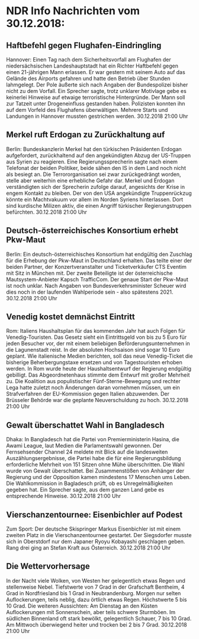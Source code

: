 # NDR Info Nachrichten vom 30.12.2018:


## Haftbefehl gegen Flughafen-Eindringling
Hannover: Einen Tag nach dem Sicherheitsvorfall am Flughafen der niedersächsischen Landeshauptstadt hat ein Richter Haftbefehl gegen einen 21-jährigen Mann erlassen. Er war gestern mit seinem Auto auf das Gelände des Airports gefahren und hatte den Betrieb über Stunden lahmgelegt. Der Pole äußerte sich nach Angaben der Bundespolizei bisher nicht zu dem Vorfall. Ein Sprecher sagte, trotz unklarer Motivlage gebe es keinerlei Hinweise auf etwaige terroristische Hintergründe. Der Mann soll zur Tatzeit unter Drogeneinfluss gestanden haben. Polizisten konnten ihn auf dem Vorfeld des Flughafens überwältigen. Mehrere Starts und Landungen in Hannover mussten gestrichen werden. 30.12.2018 21:00 Uhr 

## Merkel ruft Erdogan zu Zurückhaltung auf
Berlin: Bundeskanzlerin Merkel hat den türkischen Präsidenten Erdogan aufgefordert, zurückhaltend auf den angekündigten Abzug der US-Truppen aus Syrien zu reagieren. Eine Regierungssprecherin sagte nach einem Telefonat der beiden Politiker, beide sähen den IS in dem Land noch nicht als besiegt an. Die Terrororganisation sei zwar zurückgedrängt worden, stelle aber weiterhin eine erhebliche Gefahr dar. Merkel und Erdogan verständigten sich der Sprecherin zufolge darauf, angesichts der Krise in engem Kontakt zu bleiben. Der von den USA angekündigte Truppenrückzug könnte ein Machtvakuum vor allem im Norden Syriens hinterlassen. Dort sind kurdische Milizen aktiv, die einen Angriff türkischer Regierungstruppen befürchten. 30.12.2018 21:00 Uhr 

## Deutsch-österreichisches Konsortium erhebt Pkw-Maut
Berlin: Ein deutsch-österreichisches Konsortium hat endgültig den Zuschlag für die Erhebung der Pkw-Maut in Deutschland erhalten. Das teilte einer der beiden Partner, der Konzertveranstalter und Ticketverkäufer CTS Eventim mit Sitz in München mit. Der zweite Beteiligte ist der österreichische Mautsystem-Anbieter Kapsch TrafficCom. Der genaue Start der Pkw-Maut ist noch unklar. Nach Angaben von Bundesverkehrsminister Scheuer wird dies noch in der laufenden Wahlperiode sein - also spätestens 2021. 30.12.2018 21:00 Uhr 

## Venedig kostet demnächst Eintritt
Rom: 			Italiens Haushaltsplan für das kommenden Jahr hat auch Folgen für Venedig-Touristen. Das Gesetz sieht ein Eintrittsgeld von bis zu 5 Euro für jeden Besucher vor, der mit einem beliebigen Beförderungsunternehmen in die Lagunenstadt reist. In der absoluten Hochsaison sind sogar 10 Euro geplant. Wie italienische Medien berichten, soll das neue Venedig-Ticket die bisherige Beherbergungstaxe ersetzen und von Tagestouristen erhoben werden. In Rom wurde heute der Haushaltsentwurf der Regierung endgültig gebilligt. Das Abgeordnetenhaus stimmte dem Entwurf mit großer Mehrheit zu. Die Koalition aus populistischer Fünf-Sterne-Bewegung und rechter Lega hatte zuletzt noch Änderungen daran vornehmen müssen, um ein Strafverfahren der EU-Kommission gegen Italien abzuwenden. Der Brüsseler Behörde war die geplante Neuverschuldung zu hoch. 30.12.2018 21:00 Uhr 

## Gewalt überschattet Wahl in Bangladesch
Dhaka: In Bangladesch hat die Partei von Premierministerin Hasina, die Awami League, laut Medien die Parlamentswahl gewonnen. Der Fernsehsender Channel 24 meldete mit Blick auf die landesweiten Auszählungsergebnisse, die Partei habe die für eine Regierungsbildung erforderliche Mehrheit von 151 Sitzen ohne Mühe überschritten. Die Wahl wurde von Gewalt überschattet. Bei Zusammenstößen von Anhänger der Regierung und der Opposition kamen mindestens 17 Menschen ums Leben. Die Wahlkommission in Bagladesch prüft, ob es Unregelmäßigkeiten gegeben hat. Ein Sprecher sagte, aus dem ganzen Land gebe es entsprechende Hinweise. 30.12.2018 21:00 Uhr 

## Vierschanzentournee: Eisenbichler auf Podest
Zum Sport: Der deutsche Skispringer Markus Eisenbichler ist mit einem zweiten Platz in die Vierschanzentournee gestartet. Der Siegsdorfer musste sich in Oberstdorf nur dem Japaner Ryoyu Kobayashi geschlagen geben. Rang drei ging an Stefan Kraft aus Österreich. 30.12.2018 21:00 Uhr 

## Die Wettervorhersage
In der Nacht viele Wolken, von Westen her gelegentlich etwas Regen und stellenweise Nebel. Tiefstwerte von 7 Grad in der Grafschaft Bentheim, 4 Grad in Nordfriesland bis 1 Grad in Neubrandenburg. Morgen nur selten Auflockerungen, teils neblig, dazu örtlich etwas Regen. Höchstwerte 5 bis 10 Grad. Die weiteren Aussichten: Am Dienstag an den Küsten Auflockerungen mit Sonnenschein, aber teils schwere Sturmböen. Im südlichen Binnenland oft stark bewölkt, gelegentlich Schauer, 7 bis 10 Grad. Am Mittwoch überwiegend heiter und trocken bei 2 bis 7 Grad. 30.12.2018 21:00 Uhr 
